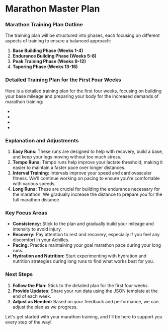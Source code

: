 # Marathon Master Plan

### Marathon Training Plan Outline

The training plan will be structured into phases, each focusing on different aspects of training to ensure a balanced approach:

1. **Base Building Phase (Weeks 1-4)**
2. **Endurance Building Phase (Weeks 5-8)**
3. **Peak Training Phase (Weeks 9-12)**
4. **Tapering Phase (Weeks 13-16)**

### Detailed Training Plan for the First Four Weeks

Here is a detailed training plan for the first four weeks, focusing on building your base mileage and preparing your body for the increased demands of marathon training:

* [](Week-1.md)
* [](Week-2.md)
* [](Week-3.md)
* [](Week-4.md)

### Explanation and Adjustments

1. **Easy Runs:** These runs are designed to help with recovery, build a base, and keep your legs moving without too much stress.
2. **Tempo Runs:** Tempo runs help improve your lactate threshold, making it easier to maintain a faster pace over longer distances.
3. **Interval Training:** Intervals improve your speed and cardiovascular fitness. We'll continue working on pacing to ensure you're comfortable with various speeds.
4. **Long Runs:** These are crucial for building the endurance necessary for the marathon. We gradually increase the distance to prepare you for the full marathon distance.

### Key Focus Areas

- **Consistency:** Stick to the plan and gradually build your mileage and intensity to avoid injury.
- **Recovery:** Pay attention to rest and recovery, especially if you feel any discomfort in your Achilles.
- **Pacing:** Practice maintaining your goal marathon pace during your long runs.
- **Hydration and Nutrition:** Start experimenting with hydration and nutrition strategies during long runs to find what works best for you.

### Next Steps

1. **Follow the Plan:** Stick to the detailed plan for the first four weeks.
2. **Provide Updates:** Share your run data using the JSON template at the end of each week.
3. **Adjust as Needed:** Based on your feedback and performance, we can adjust the plan as we progress.

Let's get started with your marathon training, and I'll be here to support you every step of the way!